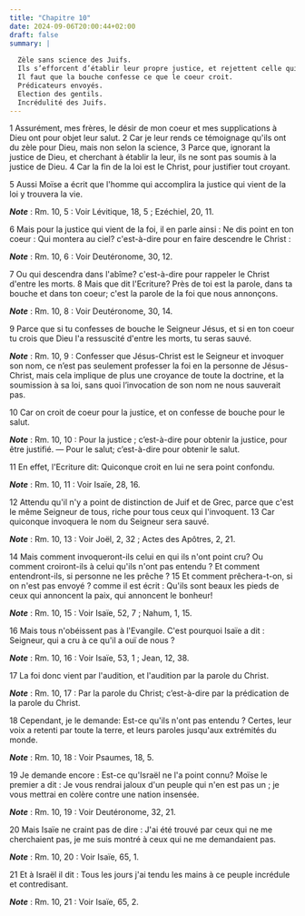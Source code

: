 ```yaml
---
title: "Chapitre 10"
date: 2024-09-06T20:00:44+02:00
draft: false
summary: |
  
  Zèle sans science des Juifs.
  Ils s’efforcent d’établir leur propre justice, et rejettent celle qui vient de Dieu par la foi.
  Il faut que la bouche confesse ce que le coeur croit.
  Prédicateurs envoyés.
  Election des gentils.
  Incrédulité des Juifs.
---
```



1 Assurément, mes frères, le désir de mon coeur et mes supplications à Dieu ont pour objet leur salut. 2 Car je leur rends ce témoignage qu'ils ont du zèle pour Dieu, mais non selon la science, 3 Parce que, ignorant la justice de Dieu, et cherchant à établir la leur, ils ne sont pas soumis à la justice de Dieu. 4 Car la fin de la loi est le Christ, pour justifier tout croyant.


5 Aussi Moïse a écrit que l'homme qui accomplira la justice qui vient de la loi y trouvera la vie.

***Note*** :  Rm. 10, 5 : Voir Lévitique, 18, 5 ; Ezéchiel, 20, 11.

6 Mais pour la justice qui vient de la foi, il en parle ainsi : Ne dis point en ton coeur : Qui montera au ciel? c'est-à-dire pour en faire descendre le Christ :

***Note*** :  Rm. 10, 6 : Voir Deutéronome, 30, 12.

7 Ou qui descendra dans l'abîme? c'est-à-dire pour rappeler le Christ d'entre les morts. 8 Mais que dit l'Ecriture? Près de toi est la parole, dans ta bouche et dans ton coeur; c'est la parole de la foi que nous annonçons.

***Note*** :  Rm. 10, 8 : Voir Deutéronome, 30, 14.

9 Parce que si tu confesses de bouche le Seigneur Jésus, et si en ton coeur tu crois que Dieu l'a ressuscité d'entre les morts, tu seras sauvé.

***Note*** :  Rm. 10, 9 : Confesser que Jésus-Christ est le Seigneur et invoquer son nom, ce n’est pas seulement professer la foi en la personne de Jésus-Christ, mais cela implique de plus une croyance de toute la doctrine, et la soumission à sa loi, sans quoi l’invocation de son nom ne nous sauverait pas.

10 Car on croit de coeur pour la justice, et on confesse de bouche pour le salut.

***Note*** :  Rm. 10, 10 : Pour la justice ; c’est-à-dire pour obtenir la justice, pour être justifié. ― Pour le salut; c’est-à-dire pour obtenir le salut.

11 En effet, l'Ecriture dit: Quiconque croit en lui ne sera point confondu.

***Note*** :  Rm. 10, 11 : Voir Isaïe, 28, 16.

12 Attendu qu'il n'y a point de distinction de Juif et de Grec, parce que c'est le même Seigneur de tous, riche pour tous ceux qui l'invoquent. 13 Car quiconque invoquera le nom du Seigneur sera sauvé.

***Note*** :  Rm. 10, 13 : Voir Joël, 2, 32 ; Actes des Apôtres, 2, 21.


14 Mais comment invoqueront-ils celui en qui ils n'ont point cru? Ou comment croiront-ils à celui qu'ils n'ont pas entendu ? Et comment entendront-ils, si personne ne les prêche ? 15 Et comment prêchera-t-on, si on n'est pas envoyé ? comme il est écrit : Qu'ils sont beaux les pieds de ceux qui annoncent la paix, qui annoncent le bonheur!

***Note*** :  Rm. 10, 15 : Voir Isaïe, 52, 7 ; Nahum, 1, 15.

16 Mais tous n'obéissent pas à l'Evangile. C'est pourquoi Isaïe a dit : Seigneur, qui a cru à ce qu'il a ouï de nous ?

***Note*** :  Rm. 10, 16 : Voir Isaïe, 53, 1 ; Jean, 12, 38.

17 La foi donc vient par l'audition, et l'audition par la parole du Christ.

***Note*** :  Rm. 10, 17 : Par la parole du Christ; c’est-à-dire par la prédication de la parole du Christ.

18 Cependant, je le demande: Est-ce qu'ils n'ont pas entendu ? Certes, leur voix a retenti par toute la terre, et leurs paroles jusqu'aux extrémités du monde.

***Note*** :  Rm. 10, 18 : Voir Psaumes, 18, 5.

19 Je demande encore : Est-ce qu'Israël ne l'a point connu? Moïse le premier a dit : Je vous rendrai jaloux d'un peuple qui n'en est pas un ; je vous mettrai en colère contre une nation insensée.

***Note*** :  Rm. 10, 19 : Voir Deutéronome, 32, 21.

20 Mais Isaïe ne craint pas de dire : J'ai été trouvé par ceux qui ne me cherchaient pas, je me suis montré à ceux qui ne me demandaient pas.

***Note*** :  Rm. 10, 20 : Voir Isaïe, 65, 1.

21 Et à Israël il dit : Tous les jours j'ai tendu les mains à ce peuple incrédule et contredisant.

***Note*** :  Rm. 10, 21 : Voir Isaïe, 65, 2.

